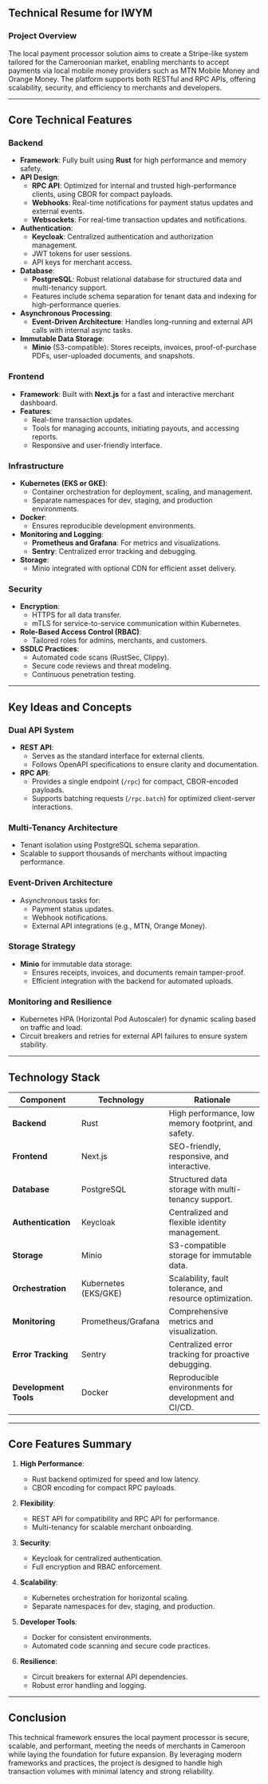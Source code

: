 ## Technical Resume for IWYM

### **Project Overview**

The local payment processor solution aims to create a Stripe-like system tailored for the Cameroonian market, enabling
merchants to accept payments via local mobile money providers such as MTN Mobile Money and Orange Money. The platform
supports both RESTful and RPC APIs, offering scalability, security, and efficiency to merchants and developers.

---

## **Core Technical Features**

### **Backend**

- **Framework**: Fully built using **Rust** for high performance and memory safety.
- **API Design**:
    - **RPC API**: Optimized for internal and trusted high-performance clients, using CBOR for compact payloads.
    - **Webhooks**: Real-time notifications for payment status updates and external events.
    - **Websockets**: For real-time transaction updates and notifications.
- **Authentication**:
    - **Keycloak**: Centralized authentication and authorization management.
    - JWT tokens for user sessions.
    - API keys for merchant access.
- **Database**:
    - **PostgreSQL**: Robust relational database for structured data and multi-tenancy support.
    - Features include schema separation for tenant data and indexing for high-performance queries.
- **Asynchronous Processing**:
    - **Event-Driven Architecture**: Handles long-running and external API calls with internal async tasks.
- **Immutable Data Storage**:
    - **Minio** (S3-compatible): Stores receipts, invoices, proof-of-purchase PDFs, user-uploaded documents, and
      snapshots.

### **Frontend**

- **Framework**: Built with **Next.js** for a fast and interactive merchant dashboard.
- **Features**:
    - Real-time transaction updates.
    - Tools for managing accounts, initiating payouts, and accessing reports.
    - Responsive and user-friendly interface.

### **Infrastructure**

- **Kubernetes (EKS or GKE)**:
    - Container orchestration for deployment, scaling, and management.
    - Separate namespaces for dev, staging, and production environments.
- **Docker**:
    - Ensures reproducible development environments.
- **Monitoring and Logging**:
    - **Prometheus and Grafana**: For metrics and visualizations.
    - **Sentry**: Centralized error tracking and debugging.
- **Storage**:
    - Minio integrated with optional CDN for efficient asset delivery.

### **Security**

- **Encryption**:
    - HTTPS for all data transfer.
    - mTLS for service-to-service communication within Kubernetes.
- **Role-Based Access Control (RBAC)**:
    - Tailored roles for admins, merchants, and customers.
- **SSDLC Practices**:
    - Automated code scans (RustSec, Clippy).
    - Secure code reviews and threat modeling.
    - Continuous penetration testing.

---

## **Key Ideas and Concepts**

### **Dual API System**

- **REST API**:
    - Serves as the standard interface for external clients.
    - Follows OpenAPI specifications to ensure clarity and documentation.
- **RPC API**:
    - Provides a single endpoint (`/rpc`) for compact, CBOR-encoded payloads.
    - Supports batching requests (`/rpc.batch`) for optimized client-server interactions.

### **Multi-Tenancy Architecture**

- Tenant isolation using PostgreSQL schema separation.
- Scalable to support thousands of merchants without impacting performance.

### **Event-Driven Architecture**

- Asynchronous tasks for:
    - Payment status updates.
    - Webhook notifications.
    - External API integrations (e.g., MTN, Orange Money).

### **Storage Strategy**

- **Minio** for immutable data storage:
    - Ensures receipts, invoices, and documents remain tamper-proof.
    - Efficient integration with the backend for automated uploads.

### **Monitoring and Resilience**

- Kubernetes HPA (Horizontal Pod Autoscaler) for dynamic scaling based on traffic and load.
- Circuit breakers and retries for external API failures to ensure system stability.

---

## **Technology Stack**

| **Component**         | **Technology**       | **Rationale**                                            |
|-----------------------|----------------------|----------------------------------------------------------|
| **Backend**           | Rust                 | High performance, low memory footprint, and safety.      |
| **Frontend**          | Next.js              | SEO-friendly, responsive, and interactive.               |
| **Database**          | PostgreSQL           | Structured data storage with multi-tenancy support.      |
| **Authentication**    | Keycloak             | Centralized and flexible identity management.            |
| **Storage**           | Minio                | S3-compatible storage for immutable data.                |
| **Orchestration**     | Kubernetes (EKS/GKE) | Scalability, fault tolerance, and resource optimization. |
| **Monitoring**        | Prometheus/Grafana   | Comprehensive metrics and visualization.                 |
| **Error Tracking**    | Sentry               | Centralized error tracking for proactive debugging.      |
| **Development Tools** | Docker               | Reproducible environments for development and CI/CD.     |

---

## **Core Features Summary**

1. **High Performance**:
    - Rust backend optimized for speed and low latency.
    - CBOR encoding for compact RPC payloads.

2. **Flexibility**:
    - REST API for compatibility and RPC API for performance.
    - Multi-tenancy for scalable merchant onboarding.

3. **Security**:
    - Keycloak for centralized authentication.
    - Full encryption and RBAC enforcement.

4. **Scalability**:
    - Kubernetes orchestration for horizontal scaling.
    - Separate namespaces for dev, staging, and production.

5. **Developer Tools**:
    - Docker for consistent environments.
    - Automated code scanning and secure code practices.

6. **Resilience**:
    - Circuit breakers for external API dependencies.
    - Robust error handling and logging.

---

## **Conclusion**

This technical framework ensures the local payment processor is secure, scalable, and performant, meeting the needs of
merchants in Cameroon while laying the foundation for future expansion. By leveraging modern frameworks and practices,
the project is designed to handle high transaction volumes with minimal latency and strong reliability.